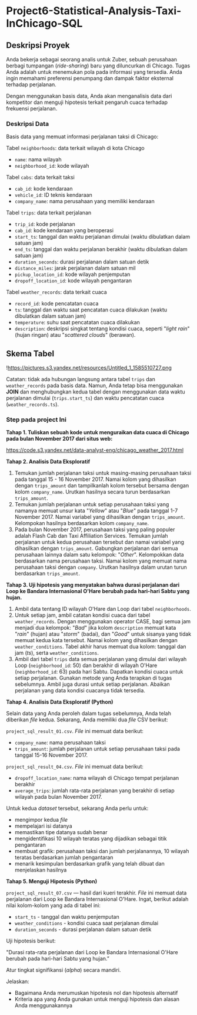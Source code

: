 # Project6-Statistical-Analysis-Taxi-InChicago-SQL

## Deskripsi Proyek

Anda bekerja sebagai seorang analis untuk Zuber, sebuah perusahaan berbagi tumpangan (*ride-sharing*) baru yang diluncurkan di Chicago. Tugas Anda adalah untuk menemukan pola pada informasi yang tersedia. Anda ingin memahami preferensi penumpang dan dampak faktor eksternal terhadap perjalanan.

Dengan menggunakan basis data, Anda akan menganalisis data dari kompetitor dan menguji hipotesis terkait pengaruh cuaca terhadap frekuensi perjalanan.

### Deskripsi Data

Basis data yang memuat informasi perjalanan taksi di Chicago:

Tabel `neighborhoods`: data terkait wilayah di kota Chicago

- `name`: nama wilayah
- `neighborhood_id`: kode wilayah

Tabel `cabs`: data terkait taksi

- `cab_id`: kode kendaraan
- `vehicle_id`: ID teknis kendaraan
- `company_name`: nama perusahaan yang memiliki kendaraan

Tabel `trips`: data terkait perjalanan

- `trip_id`: kode perjalanan
- `cab_id`: kode kendaraan yang beroperasi
- `start_ts`: tanggal dan waktu perjalanan dimulai (waktu dibulatkan dalam satuan jam)
- `end_ts`: tanggal dan waktu perjalanan berakhir (waktu dibulatkan dalam satuan jam)
- `duration_seconds`: durasi perjalanan dalam satuan detik
- `distance_miles`: jarak perjalanan dalam satuan mil
- `pickup_location_id`: kode wilayah penjemputan
- `dropoff_location_id`: kode wilayah pengantaran

Tabel `weather_records`: data terkait cuaca

- `record_id`: kode pencatatan cuaca
- `ts`: tanggal dan waktu saat pencatatan cuaca dilakukan (waktu dibulatkan dalam satuan jam)
- `temperature`: suhu saat pencatatan cuaca dilakukan
- `description`: deskripsi singkat tentang kondisi cuaca, seperti "*light rain*" (hujan ringan) atau "*scattered clouds*" (berawan).

## Skema Tabel

!https://pictures.s3.yandex.net/resources/Untitled_1_1585510727.png

Catatan: tidak ada hubungan langsung antara tabel `trips` dan `weather_records` pada basis data. Namun, Anda tetap bisa menggunakan **JOIN** dan menghubungkan kedua tabel dengan menggunakan data waktu perjalanan dimulai (`trips.start_ts`) dan waktu pencatatan cuaca (`weather_records.ts`).

### Step pada project Ini

**Tahap 1. Tuliskan sebuah kode untuk menguraikan data cuaca di Chicago pada bulan November 2017 dari situs web:**

https://code.s3.yandex.net/data-analyst-eng/chicago_weather_2017.html

**Tahap 2. Analisis Data Eksploratif**

1. Temukan jumlah perjalanan taksi untuk masing-masing perusahaan taksi pada tanggal 15 - 16 November 2017. Namai kolom yang dihasilkan dengan `trips_amount` dan tampilkanlah kolom tersebut bersama dengan kolom `company_name`. Urutkan hasilnya secara turun berdasarkan `trips_amount`.
2. Temukan jumlah perjalanan untuk setiap perusahaan taksi yang namanya memuat unsur kata "*Yellow*" atau "*Blue*" pada tanggal 1-7 November 2017. Namai variabel yang dihasilkan dengan `trips_amount`. Kelompokan hasilnya berdasarkan kolom `company_name`.
3. Pada bulan November 2017, perusahaan taksi yang paling populer adalah Flash Cab dan Taxi Affiliation Services. Temukan jumlah perjalanan untuk kedua perusahaan tersebut dan namai variabel yang dihasilkan dengan `trips_amount`. Gabungkan perjalanan dari semua perusahaan lainnya dalam satu kelompok: "*Other*". Kelompokkan data berdasarkan nama perusahaan taksi. Namai kolom yang memuat nama perusahaan taksi dengan `company`. Urutkan hasilnya dalam urutan turun berdasarkan `trips_amount`.

**Tahap 3. Uji hipotesis yang menyatakan bahwa durasi perjalanan dari Loop ke Bandara Internasional O'Hare berubah pada hari-hari Sabtu yang hujan.**

1. Ambil data tentang ID wilayah O'Hare dan Loop dari tabel `neighborhoods`.
2. Untuk setiap jam, ambil catatan kondisi cuaca dari tabel `weather_records`. Dengan menggunakan operator CASE, bagi semua jam menjadi dua kelompok: "*Bad*" jika kolom `description` memuat kata "*rain*" (hujan) atau "*storm*" (badai), dan "*Good*" untuk sisanya yang tidak memuat kedua kata tersebut. Namai kolom yang dihasilkan dengan `weather_conditions`. Tabel akhir harus memuat dua kolom: tanggal dan jam (*ts*), serta `weather_conditions`.
3. Ambil dari tabel `trips` data semua perjalanan yang dimulai dari wilayah Loop (`neighborhood_id`: 50) dan berakhir di wilayah O'Hare (`neighborhood_id`: 63) pada hari Sabtu. Dapatkan kondisi cuaca untuk setiap perjalanan. Gunakan metode yang Anda terapkan di tugas sebelumnya. Ambil juga durasi untuk setiap perjalanan. Abaikan perjalanan yang data kondisi cuacanya tidak tersedia.

**Tahap 4. Analisis Data Eksploratif (Python)**

Selain data yang Anda peroleh dalam tugas sebelumnya, Anda telah diberikan *file* kedua. Sekarang, Anda memiliki dua *file* CSV berikut:

`project_sql_result_01.csv`. *File* ini memuat data berikut:

- `company_name`: nama perusahaan taksi
- `trips_amount`: jumlah perjalanan untuk setiap perusahaan taksi pada tanggal 15-16 November 2017.

`project_sql_result_04.csv`. *File* ini memuat data berikut:

- `dropoff_location_name`: nama wilayah di Chicago tempat perjalanan berakhir
- `average_trips`: jumlah rata-rata perjalanan yang berakhir di setiap wilayah pada bulan November 2017.

Untuk kedua *dataset* tersebut, sekarang Anda perlu untuk:

- mengimpor kedua *file*
- mempelajari isi datanya
- memastikan tipe datanya sudah benar
- mengidentifikasi 10 wilayah teratas yang dijadikan sebagai titik pengantaran
- membuat grafik: perusahaan taksi dan jumlah perjalanannya, 10 wilayah teratas berdasarkan jumlah pengantaran
- menarik kesimpulan berdasarkan grafik yang telah dibuat dan menjelaskan hasilnya

**Tahap 5. Menguji Hipotesis (Python)**

`project_sql_result_07.csv` — hasil dari kueri terakhir. *File* ini memuat data perjalanan dari Loop ke Bandara Internasional O'Hare. Ingat, berikut adalah nilai kolom-kolom yang ada di tabel ini:

- `start_ts` - tanggal dan waktu penjemputan
- `weather_conditions` - kondisi cuaca saat perjalanan dimulai
- `duration_seconds` - durasi perjalanan dalam satuan detik

Uji hipotesis berikut:

"Durasi rata-rata perjalanan dari Loop ke Bandara Internasional O'Hare berubah pada hari-hari Sabtu yang hujan.”

Atur tingkat signifikansi (*alpha*) secara mandiri.

Jelaskan:

- Bagaimana Anda merumuskan hipotesis nol dan hipotesis alternatif
- Kriteria apa yang Anda gunakan untuk menguji hipotesis dan alasan Anda menggunakannya
